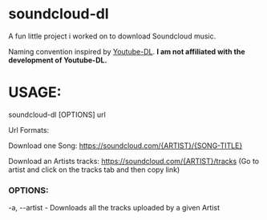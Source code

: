 # soundcloud-dl
A fun little project i worked on to download Soundcloud music. 

Naming convention inspired by [Youtube-DL](https://github.com/rg3/youtube-dl). 
**I am not affiliated with the development of Youtube-DL.**

# USAGE:

soundcloud-dl [OPTIONS] url

Url Formats: 

Download one Song: https://soundcloud.com/{ARTIST}/{SONG-TITLE}

Download an Artists tracks: https://soundcloud.com/{ARTIST}/tracks (Go to artist and click on the tracks tab and then copy link)

### OPTIONS:

-a, --artist -
Downloads all the tracks uploaded by a given Artist



